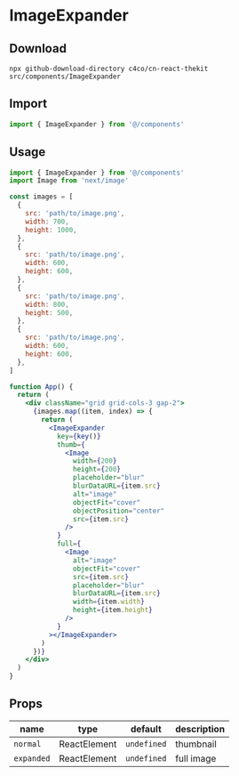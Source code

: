 # ImageExpander

## Download

```
npx github-download-directory c4co/cn-react-thekit src/components/ImageExpander
```

## Import

```jsx
import { ImageExpander } from '@/components'
```

## Usage

```jsx
import { ImageExpander } from '@/components'
import Image from 'next/image'

const images = [
  {
    src: 'path/to/image.png',
    width: 700,
    height: 1000,
  },
  {
    src: 'path/to/image.png',
    width: 600,
    height: 600,
  },
  {
    src: 'path/to/image.png',
    width: 800,
    height: 500,
  },
  {
    src: 'path/to/image.png',
    width: 600,
    height: 600,
  },
]

function App() {
  return (
    <div className="grid grid-cols-3 gap-2">
      {images.map((item, index) => {
        return (
          <ImageExpander
            key={key()}
            thumb={
              <Image
                width={200}
                height={200}
                placeholder="blur"
                blurDataURL={item.src}
                alt="image"
                objectFit="cover"
                objectPosition="center"
                src={item.src}
              />
            }
            full={
              <Image
                alt="image"
                objectFit="cover"
                src={item.src}
                placeholder="blur"
                blurDataURL={item.src}
                width={item.width}
                height={item.height}
              />
            }
          ></ImageExpander>
        )
      })}
    </div>
  )
}
```

## Props

| name       | type         | default     | description |
| ---------- | ------------ | ----------- | ----------- |
| `normal`   | ReactElement | `undefined` | thumbnail   |
| `expanded` | ReactElement | `undefined` | full image  |
